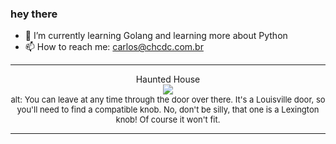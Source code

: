 ### hey there 

- :seedling: I’m currently learning Golang and learning more about Python
- :mailbox: How to reach me: carlos@chcdc.com.br


---


<!-- xkcd -->
<p align="center">Haunted House</br><img src=https://imgs.xkcd.com/comics/haunted_house.png></br><font size =2>alt: You can leave at any time through the door over there. It's a Louisville door, so you'll need to find a compatible knob. No, don't be silly, that one is a Lexington knob! Of course it won't fit.</br></font></p></table></p> 


<!-- xkcd -->
---
